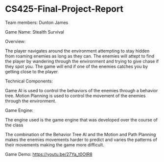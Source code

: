 # CS425-Final-Project-Report

Team members: Dunton James

Game Name: Stealth Survival


Overview:

The player navigates around the environment attempting to stay hidden from roaming enemies as long as they can. The enemies will attept to find the player by wandering through the environment and trying to give chase if they spot you. The game will end if one of the enemies catches you by getting close to the player.

Technical Components:

Game AI is used to control the behaviors of the enemies through a behavior tree.
Motion Planning is used to control the movement of the enemies through the environment.

Game Engine:

The engine used is the game engine that was developed over the course of the class

The combination of the Behavior Tree AI and the Motion and Path Planning makes the enemies movements harder to predict and varies the patterns of their movements making the game more difficult.

Game Demo: https://youtu.be/27Ya_t0OIR8
